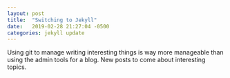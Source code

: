 ```yaml
---
layout: post
title:  "Switching to Jekyll"
date:   2019-02-28 21:27:04 -0500
categories: jekyll update
---
```


Using git to manage writing interesting things is way more manageable than using
the admin tools for a blog. New posts to come about interesting topics.
